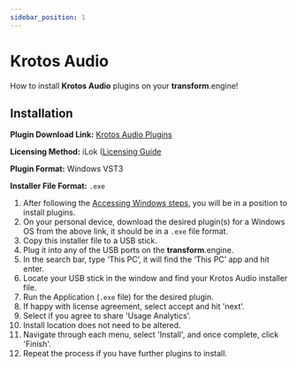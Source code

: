 ```yaml
---
sidebar_position: 1
---
```


# Krotos Audio

How to install **Krotos Audio** plugins on your **transform**.engine!

## Installation

**Plugin Download Link:** [Krotos Audio Plugins](https://www.krotosaudio.com/)

**Licensing Method:** iLok ([Licensing Guide](../ilok.md)

**Plugin Format:** Windows VST3

**Installer File Format:** `.exe`

1. After following the [Accessing Windows steps](../installation.md#accessing-the-plugin-host-to-install-plugins), you will be in a position to install plugins.
2. On your personal device, download the desired plugin(s) for a Windows OS from the above link, it should be in a `.exe` file format.
3. Copy this installer file to a USB stick.
4. Plug it into any of the USB ports on the **transform**.engine.
5. In the search bar, type ‘This PC’, it will find the ‘This PC’ app and hit enter.
6. Locate your USB stick in the window and find your Krotos Audio installer file.
7. Run the Application (`.exe` file) for the desired plugin.
8. If happy with license agreement, select accept and hit 'next'.
9. Select if you agree to share 'Usage Analytics'.
10. Install location does not need to be altered.
11. Navigate through each menu, select 'Install', and once complete, click 'Finish'.
12. Repeat the process if you have further plugins to install.
